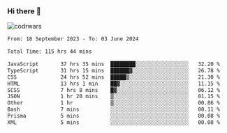 ### Hi there 👋


![codrwars](https://www.codewars.com/users/rsschool_c9af20f58c35c696/badges/micro) 

<!--START_SECTION:waka-->

```txt
From: 18 September 2023 - To: 03 June 2024

Total Time: 115 hrs 44 mins

JavaScript       37 hrs 35 mins  ████████░░░░░░░░░░░░░░░░░   32.20 %
TypeScript       31 hrs 15 mins  ██████▓░░░░░░░░░░░░░░░░░░   26.78 %
CSS              24 hrs 52 mins  █████▒░░░░░░░░░░░░░░░░░░░   21.30 %
HTML             13 hrs 1 min    ██▓░░░░░░░░░░░░░░░░░░░░░░   11.15 %
SCSS             7 hrs 8 mins    █▓░░░░░░░░░░░░░░░░░░░░░░░   06.12 %
JSON             1 hr 20 mins    ▒░░░░░░░░░░░░░░░░░░░░░░░░   01.15 %
Other            1 hr            ▒░░░░░░░░░░░░░░░░░░░░░░░░   00.86 %
Bash             7 mins          ░░░░░░░░░░░░░░░░░░░░░░░░░   00.11 %
Prisma           5 mins          ░░░░░░░░░░░░░░░░░░░░░░░░░   00.08 %
XML              5 mins          ░░░░░░░░░░░░░░░░░░░░░░░░░   00.08 %
```

<!--END_SECTION:waka-->
